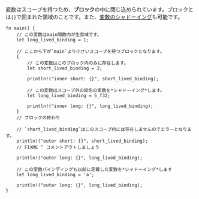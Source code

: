 <!-- Variable bindings have a scope, and are constrained to live in a *block*. A
block is a collection of statements enclosed by braces `{}`. Also, [variable
shadowing][variable-shadow] is allowed. -->
変数はスコープを持つため、**ブロック**の中に閉じ込められています。ブロックとは`{}`で囲まれた領域のことです。また、[変数のシャドーイング][variable-shadow]も可能です。

``` rust,editable,ignore,mdbook-runnable
fn main() {
    // この変数はmain関数内が生息域です。
    let long_lived_binding = 1;

    // ここから下が`main`より小さいスコープを持つブロックとなります。
    {
        // この変数はこのブロック内のみに存在します。
        let short_lived_binding = 2;

        println!("inner short: {}", short_lived_binding);

        // この変数はスコープ外の同名の変数を*シャドーイング*します。
        let long_lived_binding = 5_f32;

        println!("inner long: {}", long_lived_binding);
    }
    // ブロックの終わり

    // `short_lived_binding`はこのスコープ内には存在しませんのでエラーとなります。
    println!("outer short: {}", short_lived_binding);
    // FIXME ^ コメントアウトしましょう

    println!("outer long: {}", long_lived_binding);

    // この変数バインディングも以前に定義した変数を*シャドーイング*します
    let long_lived_binding = 'a';

    println!("outer long: {}", long_lived_binding);
}

```

[variable-shadow]: https://en.wikipedia.org/wiki/Variable_shadowing
